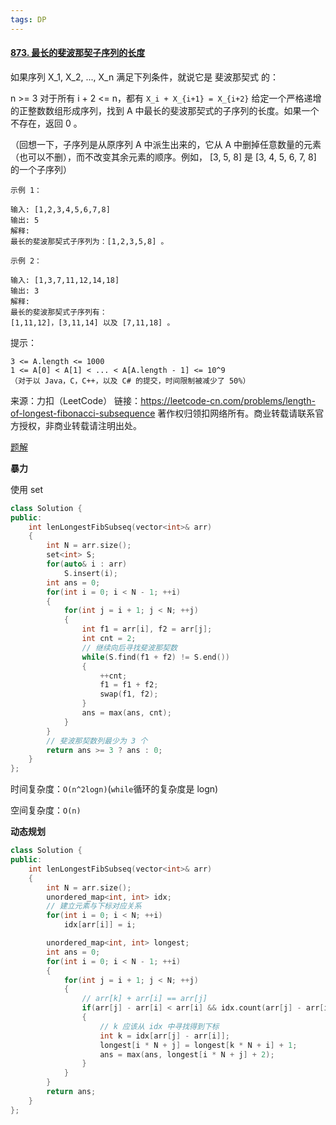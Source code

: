 ```yaml
---
tags: DP
---
```






#### [873. 最长的斐波那契子序列的长度](https://leetcode-cn.com/problems/length-of-longest-fibonacci-subsequence/)



如果序列 X_1, X_2, ..., X_n 满足下列条件，就说它是 斐波那契式 的：

n >= 3
对于所有 i + 2 <= n，都有 `X_i + X_{i+1} = X_{i+2}`
给定一个严格递增的正整数数组形成序列，找到 A 中最长的斐波那契式的子序列的长度。如果一个不存在，返回  0 。

（回想一下，子序列是从原序列 A 中派生出来的，它从 A 中删掉任意数量的元素（也可以不删），而不改变其余元素的顺序。例如， [3, 5, 8] 是 [3, 4, 5, 6, 7, 8] 的一个子序列）

 ```
示例 1：

输入: [1,2,3,4,5,6,7,8]
输出: 5
解释:
最长的斐波那契式子序列为：[1,2,3,5,8] 。

示例 2：

输入: [1,3,7,11,12,14,18]
输出: 3
解释:
最长的斐波那契式子序列有：
[1,11,12]，[3,11,14] 以及 [7,11,18] 。
 ```




提示：

```
3 <= A.length <= 1000
1 <= A[0] < A[1] < ... < A[A.length - 1] <= 10^9
（对于以 Java，C，C++，以及 C# 的提交，时间限制被减少了 50%）
```

来源：力扣（LeetCode）
链接：https://leetcode-cn.com/problems/length-of-longest-fibonacci-subsequence
著作权归领扣网络所有。商业转载请联系官方授权，非商业转载请注明出处。

[题解](https://leetcode-cn.com/problems/length-of-longest-fibonacci-subsequence/solution/zui-chang-de-fei-bo-na-qi-zi-xu-lie-de-chang-du-by/)

**暴力**

使用 set 	

```cpp
class Solution {
public:
    int lenLongestFibSubseq(vector<int>& arr) 
    {
        int N = arr.size();
        set<int> S;
        for(auto& i : arr)
            S.insert(i);
        int ans = 0;
        for(int i = 0; i < N - 1; ++i)
        {
            for(int j = i + 1; j < N; ++j)
            {
                int f1 = arr[i], f2 = arr[j];
                int cnt = 2;
                // 继续向后寻找斐波那契数
                while(S.find(f1 + f2) != S.end())
                {
                    ++cnt;
                    f1 = f1 + f2;
                    swap(f1, f2);
                }
                ans = max(ans, cnt);
            }
        }
        // 斐波那契数列最少为 3 个
        return ans >= 3 ? ans : 0;
    }
};
```

时间复杂度：`O(n^2logn)`(`while`循环的复杂度是 logn)

空间复杂度：`O(n)`

**动态规划**

```cpp
class Solution {
public:
    int lenLongestFibSubseq(vector<int>& arr) 
    {
        int N = arr.size();
        unordered_map<int, int> idx;
		// 建立元素与下标对应关系
        for(int i = 0; i < N; ++i)
            idx[arr[i]] = i;

        unordered_map<int, int> longest;
        int ans = 0;
        for(int i = 0; i < N - 1; ++i)
        {
            for(int j = i + 1; j < N; ++j)
            {
                // arr[k] + arr[i] == arr[j] 
                if(arr[j] - arr[i] < arr[i] && idx.count(arr[j] - arr[i]))
                {
                    // k 应该从 idx 中寻找得到下标
                    int k = idx[arr[j] - arr[i]];
                    longest[i * N + j] = longest[k * N + i] + 1;
                    ans = max(ans, longest[i * N + j] + 2);
                }
            }
        }
        return ans;
    }
};
```

